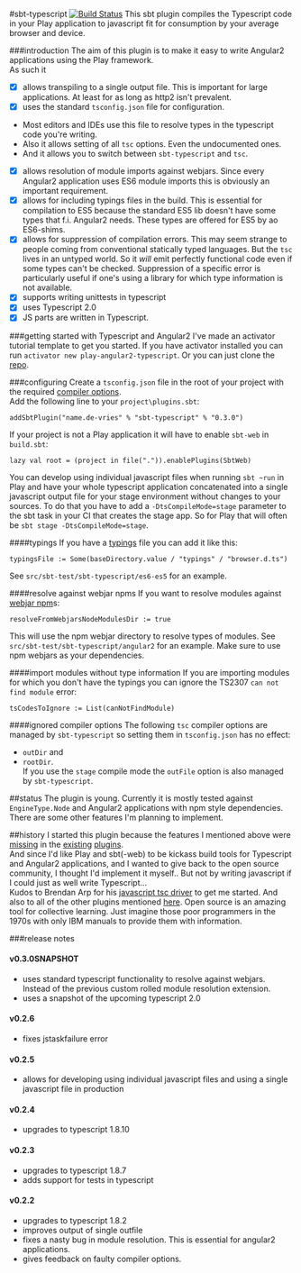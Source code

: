 #sbt-typescript [![Build Status](https://travis-ci.org/joost-de-vries/sbt-typescript.png?branch=master)](https://travis-ci.org/joost-de-vries/sbt-typescript)
This sbt plugin compiles the Typescript code in your Play application to javascript fit for consumption by your average browser and device.  
  
###introduction
The aim of this plugin is to make it easy to write Angular2 applications using the Play framework.  
As such it
 - [x] allows transpiling to a single output file. This is important for large applications. At least for as long as http2 isn't prevalent.
 - [x] uses the standard `tsconfig.json` file for configuration. 
  - Most editors and IDEs use this file to resolve types in the typescript code you're writing. 
  - Also it allows setting of all `tsc` options. Even the undocumented ones. 
  - And it allows you to switch between `sbt-typescript` and `tsc`.
 - [x] allows resolution of module imports against webjars. Since every Angular2 application uses ES6 module imports this is obviously an important requirement.
 - [x] allows for including typings files in the build. This is essential for compilation to ES5 because the standard ES5 lib doesn't have some types that f.i. Angular2 needs. These types are offered for ES5 by ao ES6-shims.
 - [x] allows for suppression of compilation errors. This may seem strange to people coming from conventional statically typed languages. But the `tsc` lives in an untyped world. So it _will_ emit perfectly functional code even if some types can't be checked. Suppression of a specific error is particularly useful if one's using a library for which type information is not available. 
 - [x] supports writing unittests in typescript
 - [x] uses Typescript 2.0
 - [x] JS parts are written in Typescript.
 
###getting started with Typescript and Angular2
I've made an activator tutorial template to get you started. If you have activator installed you can run `activator new play-angular2-typescript`.  Or you can just clone the [repo](https://github.com/joost-de-vries/play-angular2-typescript).  
 
###configuring
Create a `tsconfig.json` file in the root of your project with the required [compiler options](https://github.com/Microsoft/TypeScript/wiki/Compiler-Options).  
Add the following line to your `project\plugins.sbt`:

    addSbtPlugin("name.de-vries" % "sbt-typescript" % "0.3.0")

If your project is not a Play application it will have to enable `sbt-web` in `build.sbt`:

    lazy val root = (project in file(".")).enablePlugins(SbtWeb)
    
You can develop using individual javascript files when running `sbt ~run` in Play and have your whole typescript application concatenated into a single javascript output file for your stage environment without changes to your sources. To do that you have to add a `-DtsCompileMode=stage` parameter to the sbt task in your CI that creates the stage app. So for Play that will often be `sbt stage -DtsCompileMode=stage`.  
    
####typings
If you have a [typings](https://github.com/typings/typings) file you can add it like this:

    typingsFile := Some(baseDirectory.value / "typings" / "browser.d.ts")
    
See `src/sbt-test/sbt-typescript/es6-es5` for an example.  

####resolve against webjar npms
If you want to resolve modules against [webjar npm](http://www.webjars.org/npm)s:

    resolveFromWebjarsNodeModulesDir := true
    
This will use the npm webjar directory to resolve types of modules. See `src/sbt-test/sbt-typescript/angular2` for an example. Make sure to use npm webjars as your dependencies.  

####import modules without type information
If you are importing modules for which you don't have the typings you can ignore the TS2307 `can not find module` error:

    tsCodesToIgnore := List(canNotFindModule)
    
####ignored compiler options
The following `tsc` compiler options are managed by `sbt-typescript` so setting them in `tsconfig.json` has no effect: 
 - `outDir` and 
 - `rootDir`.  
If you use the `stage` compile mode the `outFile` option is also managed by `sbt-typescript`.  

##status
The plugin is young. Currently it is mostly tested against `EngineType.Node` and Angular2 applications with npm style dependencies.  
There are some other features I'm planning to implement.

##history
I started this plugin because the features I mentioned above were [missing](https://github.com/ArpNetworking/sbt-typescript/issues/1) in the [existing](https://github.com/ArpNetworking/sbt-typescript/issues/31) [plugins](https://github.com/ArpNetworking/sbt-typescript/issues/23#issuecomment-158099296).  
And since I'd like Play and sbt(-web) to be kickass build tools for Typescript and Angular2 applications, and I wanted to give back to the open source community, I thought I'd implement it myself.. But not by writing javascript if I could just as well write Typescript...   
Kudos to Brendan Arp for his [javascript tsc driver](https://github.com/ArpNetworking/sbt-typescript/blob/master/src/main/resources/typescriptc.js) to get me started. And also to all of the other plugins mentioned [here](https://github.com/sbt/sbt-web). Open source is an amazing tool for collective learning. Just imagine those poor programmers in the 1970s with only IBM manuals to provide them with information.

###release notes

#### v0.3.0SNAPSHOT 
- uses standard typescript functionality to resolve against webjars. Instead of the previous custom rolled module resolution extension.
- uses a snapshot of the upcoming typescript 2.0

#### v0.2.6
- fixes jstaskfailure error

#### v0.2.5
- allows for developing using individual javascript files and using a single javascript file in production

#### v0.2.4
- upgrades to typescript 1.8.10

#### v0.2.3
- upgrades to typescript 1.8.7
- adds support for tests in typescript

#### v0.2.2 
- upgrades to typescript 1.8.2
- improves output of single outfile
- fixes a nasty bug in module resolution. This is essential for angular2 applications.
- gives feedback on faulty compiler options.
